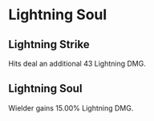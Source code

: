 # Lightning Soul

## Lightning Strike

Hits deal an additional 43 Lightning DMG.

## Lightning Soul

Wielder gains 15.00% Lightning DMG.